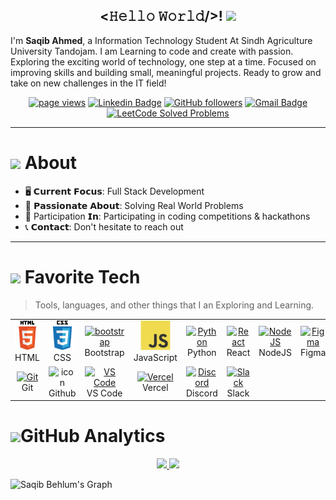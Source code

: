 
<!-- <h2 align="center"> Hi &lt;𝚌𝚘𝚍𝚎𝚛𝚜/&gt;! <img src="https://raw.githubusercontent.com/ABSphreak/ABSphreak/master/gifs/Hi.gif" width="30px"> </h2> -->
<h2 align="center"> &lt;𝙷𝚎𝚕𝚕𝚘 𝚆𝚘𝚛𝚕𝚍/&gt;! <img src="https://github.com/TheDudeThatCode/TheDudeThatCode/blob/master/Assets/Earth.gif" width="30px"> </h2>


I'm **Saqib Ahmed**, a Information Technology Student At Sindh Agriculture University Tandojam. I am Learning to code and create with passion. Exploring the exciting world of technology, one step at a time. Focused on improving skills and building small, meaningful projects. Ready to grow and take on new challenges in the IT field!








<div align="center">

[![page views](https://komarev.com/ghpvc/?username=SaqibBehlum&color=ff3377)](https://github.com/SaqibAhmed/)
[![Linkedin Badge](https://img.shields.io/badge/-LinkedIn-blue?style=flat-square&logo=Linkedin&logoColor=white&link=https://www.linkedin.com/in/saqibahmedbehlum/)](https://www.linkedin.com/in/saqibahmedbehlum/)
[![GitHub followers](https://img.shields.io/github/followers/SaqibBehlum?label=Follow&style=social)](https://github.com/SaqibBehlum/)
[![Gmail Badge](https://img.shields.io/badge/-Gmail-c14438?style=flat-square&logo=Gmail&logoColor=white&link=mailto:behlumsaqibali@gmail.com)](mailto:behlumsaqibali@gmail.com)
[![LeetCode Solved Problems](https://img.shields.io/badge/dynamic/json?style=flat-square&labelColor=black&color=%23ffa116&label=Solved&query=solved&url=https%3A%2F%2Fleetcode-badge.vercel.app%2Fapi%2Fusers%2FSaqibAhmedBehlum&logo=leetcode&logoColor=yellow)](https://leetcode.com/u/SaqibAhmedBehlum/)

</div>

---
     
<!-- <h1 align="left"> <img src="https://user-images.githubusercontent.com/74038190/216649417-9acc58df-9186-4132-ad43-819a57babb67.gif" width="50px"> About </h1> -->
 <h1 align="left"> <img src="https://media.giphy.com/media/ObNTw8Uzwy6KQ/giphy.gif" width="34px"> About </h1> 
<!-- <h1 align="left"> <img src="https://user-images.githubusercontent.com/74038190/216656959-bdd9b5f2-9fc8-438e-bbf3-3674c39ec746.gif" width="60px"> About </h1> -->
  
- 🖥️ 𝗖𝘂𝗿𝗿𝗲𝗻𝘁 𝗙𝗼𝗰𝘂𝘀: Full Stack Development
- 🧠 𝗣𝗮𝘀𝘀𝗶𝗼𝗻𝗮𝘁𝗲 𝗔𝗯𝗼𝘂𝘁: Solving Real World Problems
- 🚀 Participation 𝗜𝗻: Participating in coding competitions & hackathons
- 📞 𝗖𝗼𝗻𝘁𝗮𝗰𝘁: Don't hesitate to reach out

--- 
<h1 align="left"> <img src="https://user-images.githubusercontent.com/74038190/212284087-bbe7e430-757e-4901-90bf-4cd2ce3e1852.gif" width="35px"> Favorite Tech</h1>

> Tools, languages, and other things that I an Exploring and Learning.

<table>
  <tr>
    <td align="center" width="96">
      <a href="#macropower-tech"> <img src="https://raw.githubusercontent.com/devicons/devicon/master/icons/html5/html5-original-wordmark.svg" alt="html5" width="48" height="48" />
      </a>
      <br>HTML
    </td>
    <td align="center" width="96">
      <a href="#macropower-tech"> <img src="https://raw.githubusercontent.com/devicons/devicon/master/icons/css3/css3-original-wordmark.svg" alt="css3" width="48" height="48" />
      </a>
      <br>CSS
    </td>
    <td align="center" width="96">
      <a href="#macropower-tech"><img src="https://user-images.githubusercontent.com/25181517/183898054-b3d693d4-dafb-4808-a509-bab54cf5de34.png" alt="bootstrap"  width="48" height="48"  />
      </a>
      <br>Bootstrap
    </td>
    <td align="center" width="96">
      <a href="#macropower-tech"><img src="https://raw.githubusercontent.com/devicons/devicon/master/icons/javascript/javascript-original.svg"  alt="JavaScript"  width="48" height="48" />
      </a>
      <br>JavaScript
    </td>
    <td align="center" width="96">
      <a href="#macropower-tech"><img src="https://www.vectorlogo.zone/logos/python/python-icon.svg"  alt="Python"  width="48" height="48" />
      </a>
      <br>Python
    </td>
    <td align="center" width="96">
      <a href="#macropower-tech"><img src="https://www.vectorlogo.zone/logos/reactjs/reactjs-icon.svg"  alt="React"  width="48" height="48" />
      </a>
      <br>React
    </td>
    <td align="center" width="96">
      <a href="#macropower-tech"><img src="https://www.vectorlogo.zone/logos/nodejs/nodejs-icon.svg" alt="NodeJS" width="48" height="48" />
      </a>
      <br>NodeJS
    </td>
    <td align="center" width="96">
      <a href="#macropower-tech"><img src="https://www.vectorlogo.zone/logos/figma/figma-icon.svg" alt="Figma" width="48" height="48" />
      </a>
      <br>Figma
    </td>
    <td align="center" width="96">
      <a href="#macropower-tech"><img src="https://www.vectorlogo.zone/logos/firebase/firebase-icon.svg" alt="Firebase" width="48" height="48" />
      </a>
      <br>Firebase
    </td>
    <td align="center" width="96">
      <a href="#macropower-tech"><img src="https://www.vectorlogo.zone/logos/netlify/netlify-icon.svg" alt="Netlify" width="48" height="48" />
      </a>
      <br>Netlify
    </td>
  </tr>
  <tr>
    <td align="center" width="96">
      <a href="#macropower-tech"><img src="https://www.vectorlogo.zone/logos/git-scm/git-scm-icon.svg" alt="Git" width="48" height="48" />
      </a>
      <br>Git
    </td>
     <td align="center" width="96">
        <img src="https://techstack-generator.vercel.app/github-icon.svg" alt="icon" width="60" height="50" />
      <br>Github
    </td>
    <td align="center" width="96">
      <a href="#macropower-tech"><img src="https://www.vectorlogo.zone/logos/visualstudio_code/visualstudio_code-icon.svg" alt="VS Code" width="48" height="48" />
      </a>
      <br>VS Code
    </td>
    <td align="center" width="96">
      <a href="#macropower-tech"><img src="https://www.vectorlogo.zone/logos/vercel/vercel-icon.svg" alt="Vercel" width="48" height="48" />
      </a>
      <br>Vercel
    </td>
    <td align="center" width="96">
      <a href="#macropower-tech"><img src="https://www.vectorlogo.zone/logos/discord/discord-tile.svg" alt="Discord" width="48" height="48" />
      </a>
      <br>Discord
    </td>
    <td align="center" width="96">
      <a href="#macropower-tech"><img src="https://www.vectorlogo.zone/logos/slack/slack-icon.svg" alt="Slack" width="48" height="48" />
      </a>
      <br>Slack
    </td>
</table>

<h1><img src="https://media3.giphy.com/media/ZjtF698DrjHGcntUCB/giphy.gif" width="50px">GitHub Analytics </h1>


<p align="center">
    <a href="https://github.com/SaqibBehlum">
          <img height="180em"  src="https://github-readme-stats-git-masterrstaa-rickstaa.vercel.app/api?username=SaqibBehlum&show_icons=true&theme=radical&include_all_commits=true&count_private=true&"/> 
          <img height="180em"  src="https://github-readme-stats-eight-theta.vercel.app/api/top-langs/?username=SaqibBehlum&layout=compact&langs_count=8&theme=radical&"/>
     </a> 
</p>




![Saqib Behlum's Graph](https://github-readme-activity-graph.vercel.app/graph?username=SaqibBehlum&custom_title=Al%20SaqibBehlum's%20GitHub%20Activity%20Graph&bg_color=0D1117&color=ff2079&line=ff2079&point=fff400&area_color=FFFFFF&title_color=FFFFFF&area=true)

 
